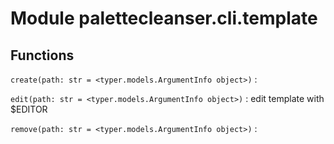 Module palettecleanser.cli.template
===================================

Functions
---------

    
`create(path: str = <typer.models.ArgumentInfo object>)`
:   

    
`edit(path: str = <typer.models.ArgumentInfo object>)`
:   edit template with $EDITOR

    
`remove(path: str = <typer.models.ArgumentInfo object>)`
: